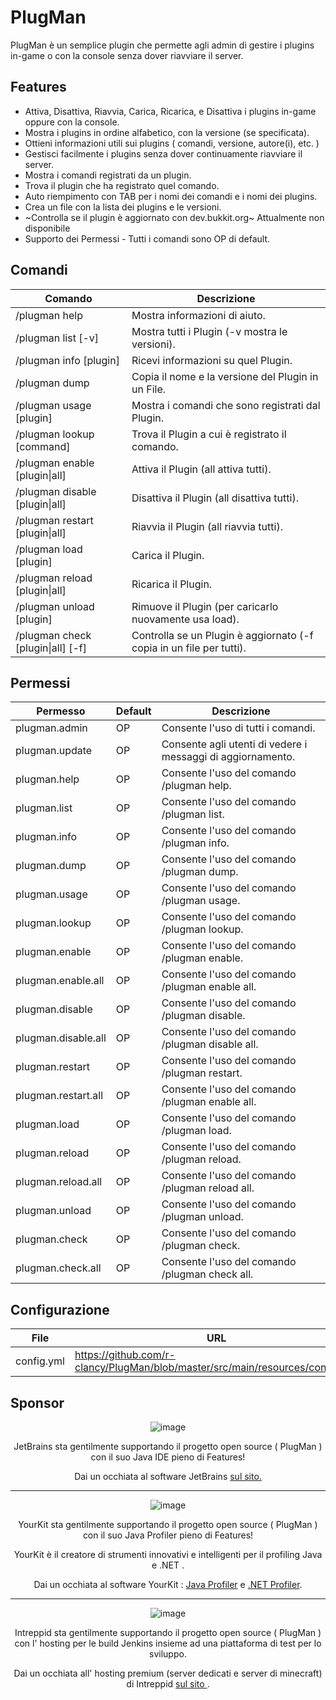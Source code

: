 # PlugMan

PlugMan è un semplice plugin che permette agli admin di gestire i plugins in-game o con la console senza dover riavviare il server.

## Features
* Attiva, Disattiva, Riavvia, Carica, Ricarica, e Disattiva i plugins in-game oppure con la console.
* Mostra i plugins in ordine alfabetico, con la versione (se specificata).
* Ottieni informazioni utili sui plugins ( comandi, versione, autore(i), etc. )
* Gestisci facilmente i plugins senza dover continuamente riavviare il server.
* Mostra i comandi registrati da un plugin.
* Trova il plugin che ha registrato quel comando.
* Auto riempimento con TAB per i nomi dei comandi e i nomi dei plugins.
* Crea un file con la lista dei plugins e le versioni.
* ~Controlla se il plugin è aggiornato con dev.bukkit.org~ Attualmente non disponibile
* Supporto dei Permessi - Tutti i comandi sono OP di default.

## Comandi
| Comando | Descrizione |
| --------------- | ---------------- |
| /plugman help | Mostra informazioni di aiuto. |
| /plugman list [-v] | Mostra tutti i Plugin (-v mostra le versioni). |
| /plugman info [plugin] | Ricevi informazioni su quel Plugin. |
| /plugman dump | Copia il nome e la versione del Plugin in un File. |
| /plugman usage [plugin] | Mostra i comandi che sono registrati dal Plugin. |
| /plugman lookup [command] | Trova il Plugin a cui è registrato il comando. |
| /plugman enable [plugin&#124;all] | Attiva il Plugin (all attiva tutti). |
| /plugman disable [plugin&#124;all] | Disattiva il Plugin (all disattiva tutti). |
| /plugman restart [plugin&#124;all] | Riavvia il Plugin (all riavvia tutti). |
| /plugman load [plugin] | Carica il Plugin. |
| /plugman reload [plugin&#124;all] | Ricarica il Plugin. |
| /plugman unload [plugin] | Rimuove il Plugin (per caricarlo nuovamente usa load). |
| /plugman check [plugin&#124;all] [-f] | Controlla se un Plugin è aggiornato (-f copia in un file per tutti). |

## Permessi
| Permesso | Default | Descrizione |
| ------------------------- | ---------- | ---------------- |
| plugman.admin | OP | Consente l'uso di tutti i comandi. |
| plugman.update | OP | Consente agli utenti di vedere i messaggi di aggiornamento. |
| plugman.help | OP | Consente l'uso del comando /plugman help. |
| plugman.list | OP | Consente l'uso del comando /plugman list. |
| plugman.info | OP | Consente l'uso del comando /plugman info. |
| plugman.dump | OP | Consente l'uso del comando /plugman dump. |
| plugman.usage | OP | Consente l'uso del comando /plugman usage. |
| plugman.lookup | OP | Consente l'uso del comando /plugman lookup. |
| plugman.enable | OP | Consente l'uso del comando /plugman enable. |
| plugman.enable.all | OP | Consente l'uso del comando /plugman enable all. |
| plugman.disable | OP | Consente l'uso del comando /plugman disable. |
| plugman.disable.all | OP | Consente l'uso del comando /plugman disable all. |
| plugman.restart | OP | Consente l'uso del comando /plugman restart. |
| plugman.restart.all | OP | Consente l'uso del comando /plugman enable all. |
| plugman.load | OP | Consente l'uso del comando /plugman load. |
| plugman.reload | OP | Consente l'uso del comando /plugman reload. |
| plugman.reload.all | OP | Consente l'uso del comando /plugman reload all. |
| plugman.unload | OP | Consente l'uso del comando /plugman unload. |
| plugman.check | OP | Consente l'uso del comando /plugman check. |
| plugman.check.all | OP | Consente l'uso del comando /plugman check all. |

## Configurazione
| File | URL |
| ----- | ------- |
| config.yml | https://github.com/r-clancy/PlugMan/blob/master/src/main/resources/config.yml |

## Sponsor 

<div style="text-align:center" markdown="1">

![image](https://raw.githubusercontent.com/r-clancy/PlugMan/master/images/jetbrains_logo.png "JetBrains")

JetBrains sta gentilmente supportando il progetto open source ( PlugMan ) con il suo Java IDE pieno di Features!

Dai un occhiata al software JetBrains <a href="http://www.jetbrains.com/">sul sito.</a>

---

![image](https://raw.githubusercontent.com/r-clancy/PlugMan/master/images/yourkit_logo.png "YourKit")

YourKit sta gentilmente supportando il progetto open source ( PlugMan ) con il suo Java Profiler pieno di Features!

YourKit è il creatore di strumenti innovativi e intelligenti per il profiling Java e .NET .

Dai un occhiata al software YourKit : <a href="http://www.yourkit.com/java/profiler/index.jsp"> Java Profiler</a> e <a href="http://www.yourkit.com/.net/profiler/index.jsp"> .NET Profiler</a>.

---

![image](https://raw.githubusercontent.com/r-clancy/PlugMan/master/images/intreppid_logo.png "Intreppid Logo")

Intreppid sta gentilmente supportando il progetto open source ( PlugMan ) con l' hosting per le build Jenkins insieme ad una piattaforma di test per lo sviluppo.

Dai un occhiata all' hosting premium (server dedicati e server di minecraft) di Intreppid <a href="https://www.intreppid.com/">sul sito </a>.
